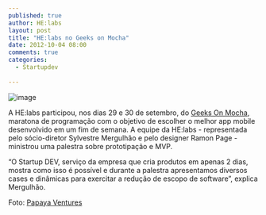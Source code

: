 ```yaml
---
published: true
author: HE:labs
layout: post
title: "HE:labs no Geeks on Mocha"
date: 2012-10-04 08:00
comments: true
categories:
  - Startupdev
     
---
```

![image](/blog/images/posts/2012-10-04/geeks.jpg)

A HE:labs participou, nos dias 29 e 30 de setembro, do [Geeks On Mocha](http://www.geeksonmocha.com/), maratona de programação com o objetivo de  escolher o melhor app mobile desenvolvido em um fim de semana. A equipe da HE:labs -  representada pelo sócio-diretor Sylvestre Mergulhão e pelo designer Ramon Page -  ministrou uma palestra sobre prototipação e MVP.

“O Startup DEV, serviço da empresa que cria produtos em apenas 2 dias, mostra como isso é possível e durante a palestra apresentamos diversos cases e dinâmicas para exercitar a redução de escopo de software”, explica Mergulhão.

Foto: [Papaya Ventures](http://www.papayaventures.com/)

